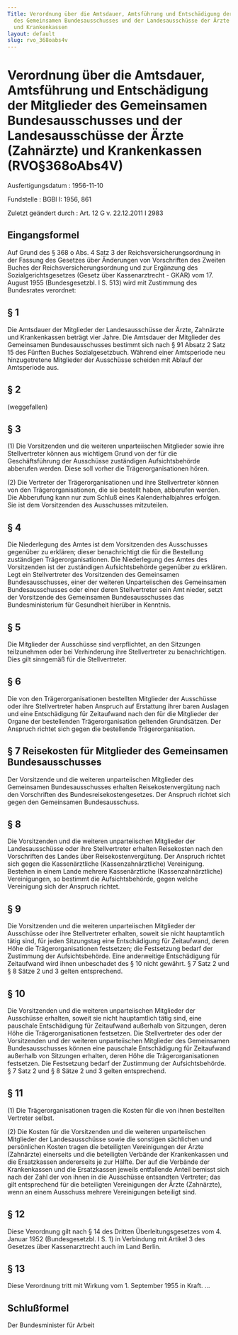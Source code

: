 ```yaml
---
Title: Verordnung über die Amtsdauer, Amtsführung und Entschädigung der Mitglieder
  des Gemeinsamen Bundesausschusses und der Landesausschüsse der Ärzte (Zahnärzte)
  und Krankenkassen
layout: default
slug: rvo_368oabs4v
---
```


# Verordnung über die Amtsdauer, Amtsführung und Entschädigung der Mitglieder des Gemeinsamen Bundesausschusses und der Landesausschüsse der Ärzte (Zahnärzte) und Krankenkassen (RVO§368oAbs4V)

Ausfertigungsdatum
:   1956-11-10

Fundstelle
:   BGBl I: 1956, 861

Zuletzt geändert durch
:   Art. 12 G v. 22.12.2011 I 2983


## Eingangsformel

Auf Grund des § 368 o Abs. 4 Satz 3 der Reichsversicherungsordnung in
der Fassung des Gesetzes über Änderungen von Vorschriften des Zweiten
Buches der Reichsversicherungsordnung und zur Ergänzung des
Sozialgerichtsgesetzes (Gesetz über Kassenarztrecht - GKAR) vom 17.
August 1955 (Bundesgesetzbl. I S. 513) wird mit Zustimmung des
Bundesrates verordnet:


## § 1

Die Amtsdauer der Mitglieder der Landesausschüsse der Ärzte, Zahnärzte
und Krankenkassen beträgt vier Jahre. Die Amtsdauer der Mitglieder des
Gemeinsamen Bundesausschusses bestimmt sich nach § 91 Absatz 2 Satz 15
des Fünften Buches Sozialgesetzbuch. Während einer Amtsperiode neu
hinzugetretene Mitglieder der Ausschüsse scheiden mit Ablauf der
Amtsperiode aus.


## § 2

(weggefallen)


## § 3

(1) Die Vorsitzenden und die weiteren unparteiischen Mitglieder sowie
ihre Stellvertreter können aus wichtigem Grund von der für die
Geschäftsführung der Ausschüsse zuständigen Aufsichtsbehörde abberufen
werden. Diese soll vorher die Trägerorganisationen hören.

(2) Die Vertreter der Trägerorganisationen und ihre Stellvertreter
können von den Trägerorganisationen, die sie bestellt haben, abberufen
werden. Die Abberufung kann nur zum Schluß eines Kalenderhalbjahres
erfolgen. Sie ist dem Vorsitzenden des Ausschusses mitzuteilen.


## § 4

Die Niederlegung des Amtes ist dem Vorsitzenden des Ausschusses
gegenüber zu erklären; dieser benachrichtigt die für die Bestellung
zuständigen Trägerorganisationen. Die Niederlegung des Amtes des
Vorsitzenden ist der zuständigen Aufsichtsbehörde gegenüber zu
erklären. Legt ein Stellvertreter des Vorsitzenden des Gemeinsamen
Bundesausschusses, einer der weiteren Unparteiischen des Gemeinsamen
Bundesausschusses oder einer deren Stellvertreter sein Amt nieder,
setzt der Vorsitzende des Gemeinsamen Bundesausschusses das
Bundesministerium für Gesundheit hierüber in Kenntnis.


## § 5

Die Mitglieder der Ausschüsse sind verpflichtet, an den Sitzungen
teilzunehmen oder bei Verhinderung ihre Stellvertreter zu
benachrichtigen. Dies gilt sinngemäß für die Stellvertreter.


## § 6

Die von den Trägerorganisationen bestellten Mitglieder der Ausschüsse
oder ihre Stellvertreter haben Anspruch auf Erstattung ihrer baren
Auslagen und eine Entschädigung für Zeitaufwand nach den für die
Mitglieder der Organe der bestellenden Trägerorganisation geltenden
Grundsätzen. Der Anspruch richtet sich gegen die bestellende
Trägerorganisation.


## § 7 Reisekosten für Mitglieder des Gemeinsamen Bundesausschusses

Der Vorsitzende und die weiteren unparteiischen Mitglieder des
Gemeinsamen Bundesausschusses erhalten Reisekostenvergütung nach den
Vorschriften des Bundesreisekostengesetzes. Der Anspruch richtet sich
gegen den Gemeinsamen Bundesausschuss.


## § 8

Die Vorsitzenden und die weiteren unparteiischen Mitglieder der
Landesausschüsse oder ihre Stellvertreter erhalten Reisekosten nach
den Vorschriften des Landes über Reisekostenvergütung. Der Anspruch
richtet sich gegen die Kassenärztliche (Kassenzahnärztliche)
Vereinigung. Bestehen in einem Lande mehrere Kassenärztliche
(Kassenzahnärztliche) Vereinigungen, so bestimmt die Aufsichtsbehörde,
gegen welche Vereinigung sich der Anspruch richtet.


## § 9

Die Vorsitzenden und die weiteren unparteiischen Mitglieder der
Ausschüsse oder ihre Stellvertreter erhalten, soweit sie nicht
hauptamtlich tätig sind, für jeden Sitzungstag eine Entschädigung für
Zeitaufwand, deren Höhe die Trägerorganisationen festsetzen; die
Festsetzung bedarf der Zustimmung der Aufsichtsbehörde. Eine
anderweitige Entschädigung für Zeitaufwand wird ihnen unbeschadet des
§ 10 nicht gewährt. § 7 Satz 2 und § 8 Sätze 2 und 3 gelten
entsprechend.


## § 10

Die Vorsitzenden und die weiteren unparteiischen Mitglieder der
Ausschüsse erhalten, soweit sie nicht hauptamtlich tätig sind, eine
pauschale Entschädigung für Zeitaufwand außerhalb von Sitzungen, deren
Höhe die Trägerorganisationen festsetzen. Die Stellvertreter des oder
der Vorsitzenden und der weiteren unparteiischen Mitglieder des
Gemeinsamen Bundesausschusses können eine pauschale Entschädigung für
Zeitaufwand außerhalb von Sitzungen erhalten, deren Höhe die
Trägerorganisationen festsetzen. Die Festsetzung bedarf der Zustimmung
der Aufsichtsbehörde. § 7 Satz 2 und § 8 Sätze 2 und 3 gelten
entsprechend.


## § 11

(1) Die Trägerorganisationen tragen die Kosten für die von ihnen
bestellten Vertreter selbst.

(2) Die Kosten für die Vorsitzenden und die weiteren unparteiischen
Mitglieder der Landesausschüsse sowie die sonstigen sächlichen und
persönlichen Kosten tragen die beteiligten Vereinigungen der Ärzte
(Zahnärzte) einerseits und die beteiligten Verbände der Krankenkassen
und die Ersatzkassen andererseits je zur Hälfte. Der auf die Verbände
der Krankenkassen und die Ersatzkassen jeweils entfallende Anteil
bemisst sich nach der Zahl der von ihnen in die Ausschüsse entsandten
Vertreter; das gilt entsprechend für die beteiligten Vereinigungen der
Ärzte (Zahnärzte), wenn an einem Ausschuss mehrere Vereinigungen
beteiligt sind.


## § 12

Diese Verordnung gilt nach § 14 des Dritten Überleitungsgesetzes vom
4\. Januar 1952 (Bundesgesetzbl. I S. 1) in Verbindung mit Artikel 3
des Gesetzes über Kassenarztrecht auch im Land Berlin.


## § 13

Diese Verordnung tritt mit Wirkung vom 1. September 1955 in Kraft. ...


## Schlußformel

Der Bundesminister für Arbeit

